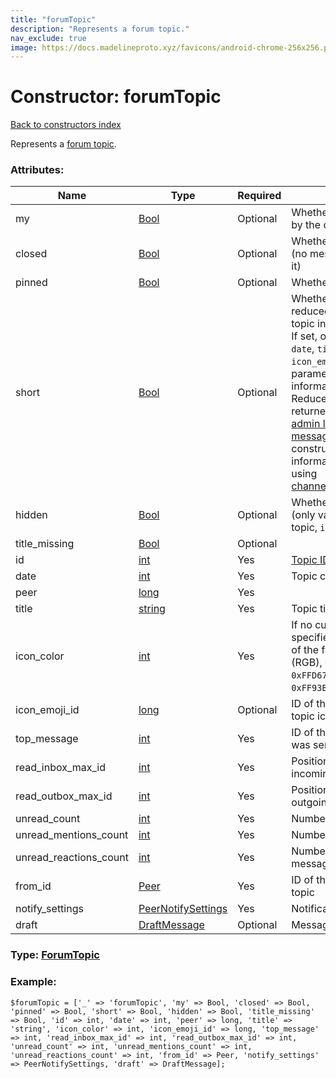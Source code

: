 ```yaml
---
title: "forumTopic"
description: "Represents a forum topic."
nav_exclude: true
image: https://docs.madelineproto.xyz/favicons/android-chrome-256x256.png
---
```

# Constructor: forumTopic  
[Back to constructors index](/API_docs/constructors/index.html)



Represents a [forum topic](https://core.telegram.org/api/forum#forum-topics).

### Attributes:

| Name     |    Type       | Required | Description |
|----------|---------------|----------|-------------|
|my|[Bool](/API_docs/types/Bool.html) | Optional|Whether the topic was created by the current user|
|closed|[Bool](/API_docs/types/Bool.html) | Optional|Whether the topic is closed (no messages can be sent to it)|
|pinned|[Bool](/API_docs/types/Bool.html) | Optional|Whether the topic is pinned|
|short|[Bool](/API_docs/types/Bool.html) | Optional|Whether this constructor is a reduced version of the full topic information. <br>If set, only the `my`, `closed`, `id`, `date`, `title`, `icon_color`, `icon_emoji_id` and `from_id` parameters will contain valid information. <br>Reduced info is usually only returned in topic-related [admin log events »](https://core.telegram.org/api/recent-actions) and in the [messages.channelMessages](../constructors/messages.channelMessages.html) constructor: if needed, full information can be fetched using [channels.getForumTopicsByID](../methods/channels.getForumTopicsByID.html).|
|hidden|[Bool](/API_docs/types/Bool.html) | Optional|Whether the topic is hidden (only valid for the "General" topic, `id=1`)|
|title\_missing|[Bool](/API_docs/types/Bool.html) | Optional|
|id|[int](/API_docs/types/int.html) | Yes|[Topic ID](https://core.telegram.org/api/forum#forum-topics)|
|date|[int](/API_docs/types/int.html) | Yes|Topic creation date|
|peer|[long](/API_docs/types/long.html) | Yes|
|title|[string](/API_docs/types/string.html) | Yes|Topic title|
|icon\_color|[int](/API_docs/types/int.html) | Yes|If no custom emoji icon is specified, specifies the color of the fallback topic icon (RGB), one of `0x6FB9F0`, `0xFFD67E`, `0xCB86DB`, `0x8EEE98`, `0xFF93B2`, or `0xFB6F5F`.|
|icon\_emoji\_id|[long](/API_docs/types/long.html) | Optional|ID of the [custom emoji](https://core.telegram.org/api/custom-emoji) used as topic icon.|
|top\_message|[int](/API_docs/types/int.html) | Yes|ID of the last message that was sent to this topic|
|read\_inbox\_max\_id|[int](/API_docs/types/int.html) | Yes|Position up to which all incoming messages are read.|
|read\_outbox\_max\_id|[int](/API_docs/types/int.html) | Yes|Position up to which all outgoing messages are read.|
|unread\_count|[int](/API_docs/types/int.html) | Yes|Number of unread messages|
|unread\_mentions\_count|[int](/API_docs/types/int.html) | Yes|Number of [unread mentions](https://core.telegram.org/api/mentions)|
|unread\_reactions\_count|[int](/API_docs/types/int.html) | Yes|Number of unread reactions to messages you sent|
|from\_id|[Peer](/API_docs/types/Peer.html) | Yes|ID of the peer that created the topic|
|notify\_settings|[PeerNotifySettings](/API_docs/types/PeerNotifySettings.html) | Yes|Notification settings|
|draft|[DraftMessage](/API_docs/types/DraftMessage.html) | Optional|Message [draft](https://core.telegram.org/api/drafts)|



### Type: [ForumTopic](/API_docs/types/ForumTopic.html)


### Example:

```
$forumTopic = ['_' => 'forumTopic', 'my' => Bool, 'closed' => Bool, 'pinned' => Bool, 'short' => Bool, 'hidden' => Bool, 'title_missing' => Bool, 'id' => int, 'date' => int, 'peer' => long, 'title' => 'string', 'icon_color' => int, 'icon_emoji_id' => long, 'top_message' => int, 'read_inbox_max_id' => int, 'read_outbox_max_id' => int, 'unread_count' => int, 'unread_mentions_count' => int, 'unread_reactions_count' => int, 'from_id' => Peer, 'notify_settings' => PeerNotifySettings, 'draft' => DraftMessage];
```  
